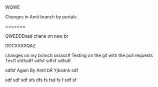 WQWE


Changes in Amit branch by portals

=======

QWEDDDsad chane on new br

DDCXXXXQAZ


changes on   my branch    ssssss# Testing on the git with the pull requests
Test1
sfdfsdff
sdfsf
sdfsf
sdfsdf

sdfsf
Again By Amit bR
Yjksdnk sdf

sdf
sdf
sdf
sfs
dfs
fs
fsd
fs
f
sdf
sf

